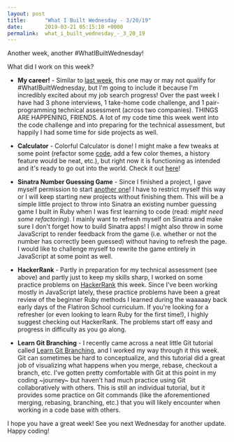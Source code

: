 ```yaml
---
layout: post
title:      "What I Built Wednesday - 3/20/19"
date:       2019-03-21 05:15:18 +0000
permalink:  what_i_built_wednesday_-_3_20_19
---
```



Another week, another #WhatIBuiltWednesday!

What did I work on this week?

* **My career!** - Similar to [last week](http://codename-sara.com/what_i_built_wednesday_-_3_13_19), this one may or may not qualify for #WhatIBuiltWednesday, but I'm going to include it because I'm incredibly excited about my job search progress! Over the past week I have had 3 phone interviews, 1 take-home code challenge, and 1 pair-programming technical assessment (across two companies). THINGS ARE HAPPENING, FRIENDS. A lot of my code time this week went into the code challenge and into preparing for the technical assessment, but happily I had some time for side projects as well.

* **Calculator** - Colorful Calculator is done! I might make a few tweaks at some point (refactor some [code](https://github.com/sarastanton/colorful-calculator), add a few color themes, a history feature would be neat, etc.), but right now it is functioning as intended and it's ready to go out into the world. Check it out [here](http://sarastanton.github.io/colorful-calculator)!

* **Sinatra Number Guessing Game** - Since I finished a project, I gave myself permission to start [another one](https://github.com/sarastanton/sinatra-number-guess)! I have to restrict myself this way or I will keep starting new projects without finishing them. This will be a simple little project to throw into Sinatra an existing number guessing game I built in Ruby when I was first learning to code (read: *might need some refactoring*). I mainly want to refresh myself on Sinatra and make sure I don't forget how to build Sinatra apps! I might also throw in some JavaScript to render feedback from the game (i.e. whether or not the number has correctly been guessed) without having to refresh the page. I would like to challenge myself to rewrite the game entirely in JavaScript at some point as well.

* **HackerRank** - Partly in preparation for my technical assessment (see above) and partly just to keep my skills sharp, I worked on some practice problems on [HackerRank](https://www.hackerrank.com/) this week. Since I've been working mostly in JavaScript lately, these practice problems have been a great review of the beginner Ruby methods I learned during the waaaaay back early days of the Flatiron School curriculum. If you're looking for a refresher (or even looking to learn Ruby for the first time!), I highly suggest checking out HackerRank. The problems start off easy and progress in difficulty as you go along. 

* **Learn Git Branching** - I recently came across a neat little Git tutorial called [Learn Git Branching](https://learngitbranching.js.org/), and I worked my way through it this week. Git can sometimes be hard to conceptualize, and this tutorial did a great job of visualizing what happens when you merge, rebase, checkout a branch, etc. I've gotten pretty comfortable with Git at this point in my coding ~journey~ but haven't had much practice using Git collaboratively with others. This is still an individual tutorial, but it provides some practice on Git commands (like the aforementioned merging, rebasing, branching, etc.) that you will likely encounter when working in a code base with others. 

I hope you have a great week! See you next Wednesday for another update. Happy coding!
